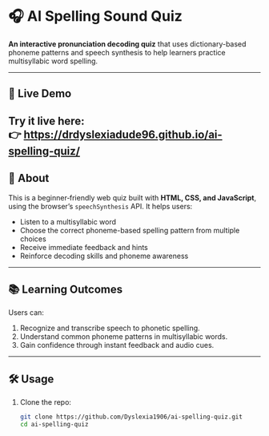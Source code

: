 # 🎧 AI Spelling Sound Quiz

**An interactive pronunciation decoding quiz** that uses dictionary-based phoneme patterns and speech synthesis to help learners practice multisyllabic word spelling.

---

## 🚀 Live Demo
Try it live here:  
👉 https://drdyslexiadude96.github.io/ai-spelling-quiz/
---

## 🧠 About

This is a beginner‑friendly web quiz built with **HTML, CSS, and JavaScript**, using the browser’s `speechSynthesis` API. It helps users:
- Listen to a multisyllabic word
- Choose the correct phoneme-based spelling pattern from multiple choices
- Receive immediate feedback and hints
- Reinforce decoding skills and phoneme awareness

---

## 📚 Learning Outcomes

Users can:

1. Recognize and transcribe speech to phonetic spelling.
2. Understand common phoneme patterns in multisyllabic words.
3. Gain confidence through instant feedback and audio cues.

---

## 🛠️ Usage

1. Clone the repo:
   ```bash
   git clone https://github.com/Dyslexia1906/ai-spelling-quiz.git
   cd ai-spelling-quiz
